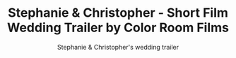 ---
title: Stephanie & Christopher - Short Film Wedding Trailer by Color Room Films
subtitle: Stephanie & Christopher's wedding trailer
location:
link: 164591370
thumb: /img/thumbs/10_stefanie_christopher.jpg
---